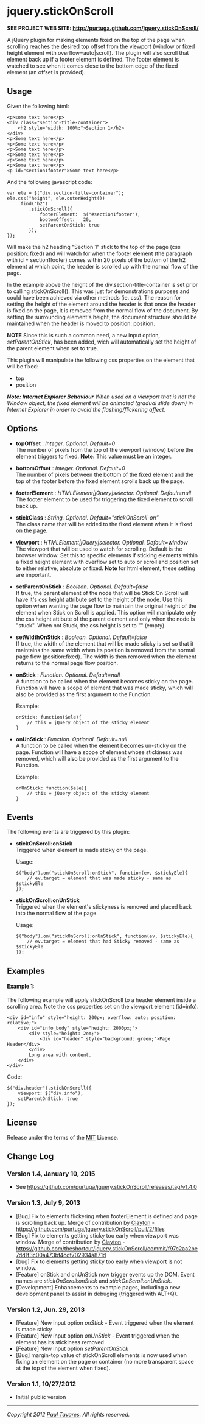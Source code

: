 jquery.stickOnScroll
====================

**SEE PROJECT WEB SITE: http://purtuga.github.com/jquery.stickOnScroll/**

A jQuery plugin for making elements fixed on the top of the page when scrolling reaches the desired top offset from the viewport (window or fixed height element with overflow=auto|scroll). The plugin will also scroll that element back up if a footer element is defined. The footer element is watched to see when it comes close to the bottom edge of the fixed element (an offset is provided).


Usage
-----

Given the following html:

    <p>some text here</p>
    <div class="section-title-container">
        <h2 style="width: 100%;">Section 1</h2>
    </div>
    <p>Some text here</p>
    <p>Some text here</p>
    <p>Some text here</p>
    <p>Some text here</p>
    <p>Some text here</p>
    <p>Some text here</p>
    <p id="section1footer">Some text here</p>


And the following javascript code:

    var ele = $("div.section-title-container");
    ele.css("height", ele.outerHeight())
        .find("h2")
            .stickOnScroll({
                footerElement:  $("#section1footer"),
                bootomOffset:   20,
                setParentOnStick: true
            });
    });

Will make the h2 heading "Section 1" stick to the top of the page (css position: fixed) and will watch for when the footer element (the paragraph with id = section1footer) comes within 20 pixels of the bottom of the h2 element at which point, the header is scrolled up with the normal flow of the page.

In the example above the height of the div.section-title-container is set prior to calling stickOnScroll(). This was just for demonstrations purposes and could have been achieved via other methods (ie. css). The reason for setting the height of the element around the header is that once the header is fixed on the page, it is removed from the normal flow of the document. By setting the surrounding element's height, the document structure should be maintained when the header is moved to position: position.

**NOTE** Since this is such a common need, a new input option, _setParentOnStick_, has been added, wich will automatically set the height of the parent element when set to true.

This plugin will manipulate the following css properties on the element that will be fixed:

-   top
-   position


_**Note: Internet Explorer Behaviour** When used on a viewport that is not the Window object, the fixed element will be animated (gradual slide down) in Internet Explorer in order to avoid the flashing/flickering affect._



Options
-------

-   **topOffset**       :   *Integer. Optional. Default=0* <br />
    The number of pixels from the top of the viewport (window) before the element triggers to fixed. **Note:** This value must be an integer.

-   **bottomOffset**    :   *Integer. Optional. Default=0* <br />
    The number of pixels between the bottom of the fixed element and the top of the footer before the fixed element scrolls back up the page.

-   **footerElement**   :   *HTMLElement|jQuery|selector. Optional. Default=null* <br />
    The footer element to be used for triggering the fixed element to scroll back up.

-   **stickClass**      :   *String. Optional. Default="stickOnScroll-on"* <br />
    The class name that will be added to the fixed element when it is fixed on the page.

-   **viewport**        :   *HTMLElement|jQuery|selector. Optional. Default=window* <br />
    The viewport that will be used to watch for scrolling. Default is the browser window. Set this to specific elements if sticking elements within a fixed height element with overflow set to auto or scroll and position set to either relative, absolute or fixed. **Note** for html element, these setting are important.

-   **setParentOnStick**    :   *Boolean. Optional. Default=false* <br />
    If true, the parent element of the node that will be Stick On Scroll will have it's css height attribute set to the height of the node. Use this option when wanting the page flow to maintain the original height of the element when Stick on Scroll is applied.  This option will manipulate only the css height attibute of the parent element and only when the node is "stuck". When not Stuck, the css height is set to "" (empty).

-   **setWidthOnStick**    :   *Boolean. Optional. Default=false* <br />
    If true, the width of the element that will be made sticky is set so that it maintains the same width when its position is removed from the normal page flow (position:fixed). The width is then removed when the element returns to the normal page flow position.

-   **onStick**    :   *Function. Optional. Default=null* <br />
    A function to be called when the element becomes sticky on the page. Function will have a scope of element that was made sticky, which will also be provided as the first argument to the Function.

    Example:

        onStick: function($ele){
            // this = jQuery object of the sticky element
        }

-   **onUnStick**    :   *Function. Optional. Default=null* <br />
    A function to be called when the element becomes un-sticky on the page. Function will have a scope of element whose stickiness was removed, which will also be provided as the first argument to the Function.

    Example:

        onUnStick: function($ele){
            // this = jQuery object of the sticky element
        }

Events
------

The following events are triggered by this plugin:

-   **stickOnScroll:onStick**<br>
    Triggered when element is made sticky on the page.

    Usage:

        $("body").on("stickOnScroll:onStick", function(ev, $stickyEle){
            // ev.target = element that was made sticky - same as $stickyEle
        });


-   **stickOnScroll:onUnStick**<br>
    Triggered when the element's stickyness is removed and placed back into the normal flow of the page.

    Usage:

        $("body").on("stickOnScroll:onUnStick", function(ev, $stickyEle){
            // ev.target = element that had Sticky removed - same as $stickyEle
        });

Examples
--------

#### Example 1:

The following example will apply stickOnScroll to a header element inside a scrolling area. Note the css properties set on the viewport element (id=info).

    <div id="info" style="height: 200px; overflow: auto; position: relative;">
        <div id="info_body" style="height: 2000px;">
            <div style="height: 2em;">
                <div id="header" style="background: green;">Page Header</div>
            </div>
            Long area with content.
        </div>
    </div>

Code:

    $("div.header").stickOnScroll({
        viewport: $("div.info"),
        setParentOnStick: true
    });


License
-------

Release under the terms of the [MIT](http://www.opensource.org/licenses/mit-license.php) License.


Change Log
----------

### Version 1.4, January 10, 2015

- See https://github.com/purtuga/jquery.stickOnScroll/releases/tag/v1.4.0

### Version 1.3, July 9, 2013

-   [Bug] Fix to elements flickering when footerElement is defined and page is scrolling back up. Merge of contribution by [Clayton](https://github.com/theshortcut) - https://github.com/purtuga/jquery.stickOnScroll/pull/2/files
-   [Bug] Fix to elements getting sticky too early when viewport was window. Merge of contribution by [Clayton](https://github.com/theshortcut) - https://github.com/theshortcut/jquery.stickOnScroll/commit/f97c2aa2be7dd1f3c00a473bf4cdf702934a871d
-   [bug] Fix to elements getting sticky too early when viewport is not window.
-   [Feature] onStick and onUnStick now trigger events up the DOM. Event names are _stickOnScroll:onStick_ and _stickOnScroll:onUnStick_.
-   [Development] Enhancements to example pages, including a new development panel to assist in debuging (triggered with ALT+Q).

### Version 1.2, Jun. 29, 2013

-   [Feature] New input option *onStick* - Event triggered when the element is made sticky
-   [Feature] New input option *onUnStick* - Event triggered when the element has its stickiness removed
-   [Feature] New input option *setParentOnStick*
-   [Bug] margin-top value of stickOnScroll elements is now used when fixing an element on the page or container (no more transparent space at the top of the element when fixed).


### Version 1.1, 10/27/2012

-   Initial public version


______________

*Copyright 2012 [Paul Tavares](http://paultavares.wordpress.com/). All rights reserved.*

